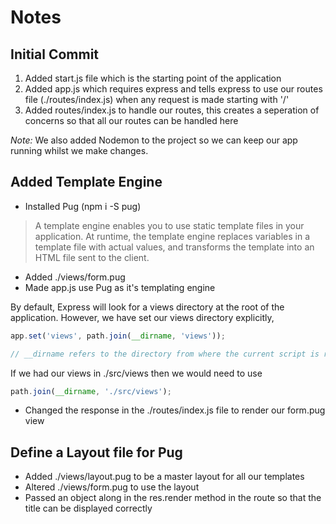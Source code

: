 # Notes

## Initial Commit
1. Added start.js file which is the starting point of the application
2. Added app.js which requires express and tells express to use our routes file (./routes/index.js) when any request is made starting with '/'
3. Added routes/index.js to handle our routes, this creates a seperation of concerns so that all our routes can be handled here

*Note:* We also added Nodemon to the project so we can keep our app running whilst we make changes.

## Added Template Engine
* Installed Pug (npm i -S pug)

> A template engine enables you to use static template files in your application. At runtime, the template engine replaces variables in a template file with actual values, and transforms the template into an HTML file sent to the client.

* Added ./views/form.pug
* Made app.js use Pug as it's templating engine

By default, Express will look for a views directory at the root of the application. However, we have set our views directory explicitly, 

```javascript
app.set('views', path.join(__dirname, 'views')); 

// __dirname refers to the directory from where the current script is running from, so app.js is in the root directory, so __dirname is 01-simple-beginner-app
```
If we had our views in ./src/views then we would need to use 

```javascript
path.join(__dirname, './src/views');
```
* Changed the response in the ./routes/index.js file to render our form.pug view

## Define a Layout file for Pug
* Added ./views/layout.pug to be a master layout for all our templates
* Altered ./views/form.pug to use the layout
* Passed an object along in the res.render method in the route so that the title can be displayed correctly

